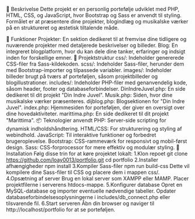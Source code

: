 📝 Beskrivelse
Dette projekt er en personlig portefølje udviklet med PHP, HTML, CSS, og JavaScript, hvor Bootstrap og Sass er anvendt til styling. Formålet er at præsentere dine projekter, blogindlæg og musikalske værker på en struktureret og æstetisk tiltalende måde.

🚀 Funktioner
Projekter: En sektion dedikeret til at fremvise dine tidligere og nuværende projekter med detaljerede beskrivelser og billeder.
Blog: En integreret blogplatform, hvor du kan dele dine tanker, erfaringer og indsigt inden for forskellige emner.
📂 Projektstruktur
css/: Indeholder genererede CSS-filer fra Sass-kildekoden.
scss/: Indeholder Sass-filer, herunder dem med Bootstrap-importer og tilpassede variabler.
images/: Indeholder billeder brugt på tværs af porteføljen, såsom projektbilleder og blogillustrationer.
includes/: Indeholder PHP-filer med genanvendelig kode, såsom header, footer og databaseforbindelser.
DinIndreJuvel.php: En side dedikeret til dit projekt "Din Indre Juvel".
Musik.php: Siden, hvor dine musikalske værker præsenteres.
dijblog.php: Blogsektionen for "Din Indre Juvel".
index.php: Hjemmesiden for porteføljen, der giver en oversigt over dine hovedaktiviteter.
marittima.php: En side dedikeret til dit projekt "Marittima".
📦 Teknologier anvendt
PHP: Server-side scripting for dynamisk indholdshåndtering.
HTML/CSS: For strukturering og styling af webindhold.
JavaScript: Til interaktive funktioner og forbedret brugeroplevelse.
Bootstrap: CSS-rammeværk for responsivt og mobil-først design.
Sass: CSS-forprocessor for mere effektiv og modulær styling.
🔧 Installation
Følg disse trin for at køre projektet lokalt:
1.Klon repoet
git clone https://github.com/loay0013/portfolio.git
cd portfolio
2.Installer afhængigheder
npm install
3.Kompiler Sass-filer
npm run build-css
Dette vil kompilere dine Sass-filer til CSS og placere dem i mappen css/.
4.Opsætning af server
Brug en lokal server som XAMPP eller MAMP.
Placer projektfilerne i serverens htdocs-mappe.
5.Konfigurer database
Opret en MySQL-database og importer eventuelle nødvendige tabeller.
Opdater databaseforbindelsesoplysningerne i includes/db_connect.php eller tilsvarende fil.
6.Start serveren
Åbn din browser og naviger til http://localhost/portfolio for at se porteføljen.
